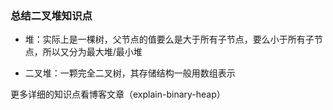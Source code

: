 ### 总结二叉堆知识点

- 堆：实际上是一棵树，父节点的值要么是大于所有子节点，要么小于所有子节点，所以又分为最大堆/最小堆

- 二叉堆：一颗完全二叉树，其存储结构一般用数组表示

更多详细的知识点看博客文章（explain-binary-heap）